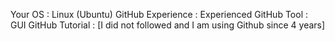 Your OS : Linux (Ubuntu)
GitHub Experience : Experienced
GitHub Tool : GUI 
GitHub Tutorial :  [I did not followed and I am using Github since 4 years]
